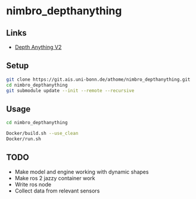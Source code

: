 # nimbro_depthanything

## Links

- [Depth Anything V2](https://depth-anything-v2.github.io)

## Setup

```bash
git clone https://git.ais.uni-bonn.de/athome/nimbro_depthanything.git
cd nimbro_depthanything
git submodule update --init --remote --recursive
```

## Usage

```bash
cd nimbro_depthanything

Docker/build.sh --use_clean
Docker/run.sh
```

## TODO

- Make model and engine working with dynamic shapes
- Make ros 2 jazzy container work
- Write ros node
- Collect data from relevant sensors
